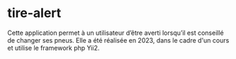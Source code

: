 # tire-alert
Cette application permet à un utilisateur d’être averti lorsqu’il est conseillé de changer ses pneus. Elle a été réalisée en 2023, dans le cadre d'un cours et utilise le framework php Yii2.
